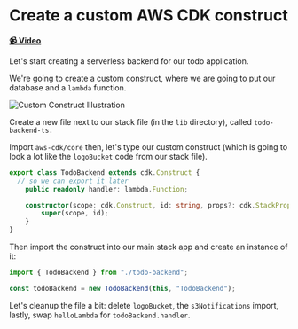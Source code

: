 # Create a custom AWS CDK construct

**[📹 Video](https://egghead.io/lessons/aws-create-a-custom-aws-cdk-construct)**

Let's start creating a serverless backend for our todo application.

We're going to create a custom construct, where we are going to put our database and a `lambda` function.

![Custom Construct Illustration](https://res.cloudinary.com/dg3gyk0gu/image/upload/v1591637698/transcript-images/15-create-a-custom-aws-cdk-construct-custom-construct-images.png)

Create a new file next to our stack file (in the `lib` directory), called `todo-backend-ts.`

Import `aws-cdk/core` then, let's type our custom construct (which is going to look a lot like the `logoBucket` code from our stack file).

```ts
export class TodoBackend extends cdk.Construct {
  // so we can export it later
    public readonly handler: lambda.Function;

    constructor(scope: cdk.Construct, id: string, props?: cdk.StackProps) {
        super(scope, id);
    }
}
```

Then import the construct into our main stack app and create an instance of it:

```ts
import { TodoBackend } from "./todo-backend";

const todoBackend = new TodoBackend(this, "TodoBackend");
```

Let's cleanup the file a bit: delete `logoBucket`, the `s3Notifications` import, lastly, swap `helloLambda` for `todoBackend.handler`.